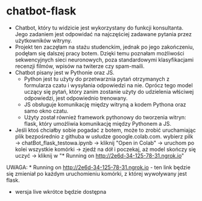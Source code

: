 # chatbot-flask 
- Chatbot, który tu widzicie jest wykorzystany do funkcji konsultanta. Jego zadaniem jest odpowidać na najczęściej zadawane pytania przez użytkowników witryny.
- Projekt ten zaczęłam na stażu studenckim, jednak po jego zakończeniu, podęłam się dalszej pracy botem. Dzięki temu poznałam możliwości sekwencyjnych sieci neuronowych, poza standardowymi
klasyfikacjami recenzji filmów, wpisów na twiterze czy spam-maili. 
- Chatbot pisany jest w Pythonie oraz JS. 
  - Python jest tu użyty do przetwarznia pytań otrzymanych z formularza czatu i wysyłania odpowiedzi na nie. Oprócz tego model uczący się pytań, który zanim zostanie użyty do udzielenia
  włściwej odpowiedzi, jest odpowiednio trenowany.
  - JS obsługuje komunikację między witryną a kodem Pythona oraz samo okno czatu. 
  - Użyty został również framework pythonowy do tworzenia witryn: flask, który umożliwia komunikację między Pythonem a JS.
- Jeśli ktoś chciałby sobie pogadać z botem, może to zrobić uruchamiając plik bezpośrednio z githuba w usłudze gooogle.colab.com. 
wybierz pilk -> chatBot_flask_testowa.ipynb -> kliknij "Open in Colab" -> uruchom po kolei wszystkie komórki -> zjedź na dół i poczekaj, aż model skończy się uczyć -> kliknij w "* Running on http://2e6d-34-125-78-31.ngrok.io"

UWAGA: * Running on http://2e6d-34-125-78-31.ngrok.io - ten link będzie się zmieniał po każdym uruchomieniu komórki, z której wywoływany jest flask.

- wersja live wkrótce będzie dostępna
